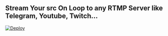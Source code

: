 ## Stream Your src On Loop to any RTMP Server like Telegram, Youtube, Twitch...
[![Deploy](https://www.herokucdn.com/deploy/button.svg)](https://heroku.com/deploy?template=https://github.com/dishapatel010/IsThisRTMP)
